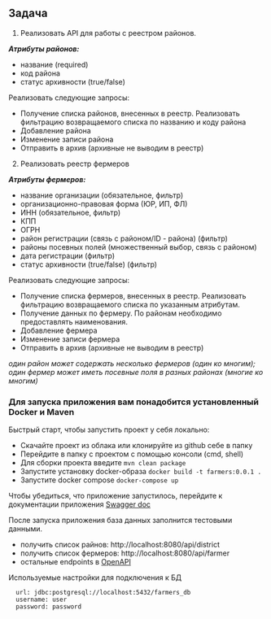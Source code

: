 ## Задача 
1. Реализовать API для работы с реестром районов.

**_Атрибуты районов:_**
* название (required)
* код района
* статус архивности (true/false)

Реализовать следующие запросы:
* Получение списка районов, внесенных в реестр. Реализовать фильтрацию возвращаемого списка по названию и коду района
* Добавление района
* Изменение записи района
* Отправить в архив (архивные не выводим в реестр)

2. Реализовать реестр фермеров

**_Атрибуты фермеров:_**
* название организации (обязательное, фильтр)
* организационно-правовая форма (ЮР, ИП, ФЛ)
* ИНН (обязательное, фильтр)
* КПП
* ОГРН
* район регистрации (связь с районом/ID - района) (фильтр)
* районы посевных полей (множественный выбор, связь с районом)
* дата регистрации (фильтр)
* статус архивности (true/false) (фильтр)

Реализовать следующие запросы:
* Получение списка фермеров, внесенных в реестр. Реализовать фильтрацию возвращаемого списка по указанным атрибутам. 
* Получение данных по фермеру. По районам необходимо предоставлять наименования.
* Добавление фермера 
* Изменение записи фермера
* Отправить в архив (архивные не выводим в реестр)

_один район может содержать несколько фермеров (один ко многим); один фермер может иметь посевные поля в разных районах (многие ко многим)_

### Для запуска приложения вам понадобится установленный Docker и Maven
Быстрый старт, чтобы запустить проект у себя локально:
* Скачайте проект из облака или клонируйте из github себе в папку
* Перейдите в папку с проектом с помощью консоли (cmd, shell)
* Для сборки проекта введите ```mvn clean package```
* Запустите установку docker-образа ```docker build -t farmers:0.0.1 .```
* Запустите docker compose ```docker-compose up```

Чтобы убедиться, что приложение запустилось, перейдите к документации приложения [Swagger doc](http://localhost:8080/doc)

После запуска приложения база данных заполнится тестовыми данными.
* получить список райнов: http://localhost:8080/api/district
* получить список фермеров: http://localhost:8080/api/farmer
* остальные endpoints в [OpenAPI](http://localhost:8080/doc)

Используемые настройки для подключения к БД
```
  url: jdbc:postgresql://localhost:5432/farmers_db
  username: user
  password: password
```
